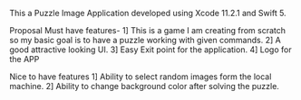 This a Puzzle Image Application developed using Xcode 11.2.1 and Swift 5.

Proposal Must have features- 1] This is a game I am creating from scratch so my basic goal is to have a puzzle working with given commands. 
2] A good attractive looking UI. 
3] Easy Exit point for the application. 
4] Logo for the APP

Nice to have features 1] Ability to select random images form the local machine. 
2] Ability to change background color after solving the puzzle.

